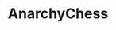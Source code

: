 ---
title: AnarchyChess
crosslinks:
- chess
- livven
- PlayMe
- interestingasfuck
- makinghiphop
- softwaregore
- funny
- xkcd
- gifs
- autotldr
- malaysia
---